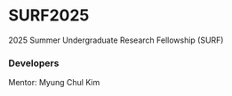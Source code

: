 # SURF2025
2025 Summer Undergraduate Research Fellowship (SURF)

### Developers
Mentor: Myung Chul Kim
